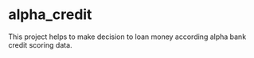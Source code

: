 # alpha_credit
This project helps to make decision to loan money according alpha bank credit scoring data.

